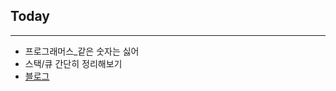 ## Today

---

- 프로그래머스\_같은 숫자는 싫어
- 스택/큐 간단히 정리해보기
- [블로그](https://velog.io/@yeahzzl/%ED%94%84%EB%A1%9C%EA%B7%B8%EB%9E%98%EB%A8%B8%EC%8A%A4-%EA%B0%99%EC%9D%80-%EC%88%AB%EC%9E%90%EB%8A%94-%EC%8B%AB%EC%96%B4)

